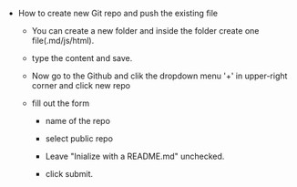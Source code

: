 - How to create new Git repo and push the existing file

  - You can create a new folder and inside the folder create one file(.md/js/html).

  - type the content and save.

  - Now go to the Github and clik the dropdown menu '+' in upper-right corner and click new repo

  - fill out the form

    - name of the repo

    - select public repo

    - Leave "Inialize with a README.md" unchecked.

    - click submit.
